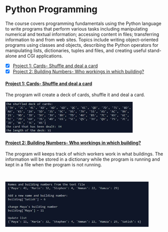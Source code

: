 # Python Programming
The course covers programming fundamentals using the Python language to write programs that perform various tasks including manipulating numerical and textual information; accessing content in files; transferring information to and from web sites. Topics include writing object-oriented programs using classes and objects, describing the Python operators for manipulating lists, dictionaries, tuples and files, and creating useful stand-alone and CGI applications. 

- [x] [Project 1: Cards- Shuffle and deal a card](https://github.com/Sally-Ng/Python-Cards)
- [x] [Project 2: Building Numbers- Who workings in which building?](https://github.com/Sally-Ng/Python-Building_Numbers/blob/master/README.md)

####  [Project 1: Cards- Shuffle and deal a card](https://github.com/Sally-Ng/Python-Cards)
The program will create a deck of cards, shuffle it and deal a card. 
</br>
<p align="left">
  <img src="cards.JPG" width="400"/>
</p>

####  [Project 2: Building Numbers- Who workings in which building?](https://github.com/Sally-Ng/Python-Building_Numbers/blob/master/README.md)
The program will keeps track of which workers work in what buildings. The information will be stored in a dictionary while the program is running and kept in a file when the program is not running. 

</br>
<p align="left">
  <img src="buildings.JPG" width="450"/>
</p>


